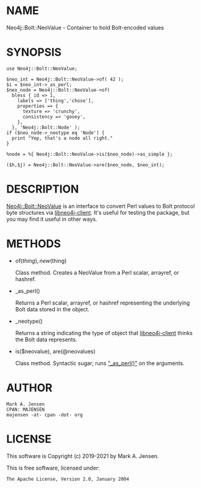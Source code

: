 # NAME

Neo4j::Bolt::NeoValue - Container to hold Bolt-encoded values

# SYNOPSIS

    use Neo4j::Bolt::NeoValue;
    
    $neo_int = Neo4j::Bolt::NeoValue->of( 42 );
    $i = $neo_int->_as_perl;
    $neo_node = Neo4j::Bolt::NeoValue->of( 
      bless { id => 1,
        labels => ['thing','chose'],
        properties => {
          texture => 'crunchy',
          consistency => 'gooey',
        },
      }, 'Neo4j::Bolt::Node' );
    if ($neo_node->_neotype eq 'Node') {
      print "Yep, that's a node all right."
    }

    %node = %{ Neo4j::Bolt::NeoValue->is($neo_node)->as_simple };
    
    ($h,$j) = Neo4j::Bolt::NeoValue->are($neo_node, $neo_int);

# DESCRIPTION

[Neo4j::Bolt::NeoValue](/lib/Neo4j/Bolt/NeoValue.md) is an interface to convert Perl values to
Bolt protocol byte structures via
[libneo4j-client](https://github.com/cleishm/libneo4j-client). It's
useful for testing the package, but you may find it useful in other
ways.

# METHODS

- of($thing), new($thing)

    Class method. Creates a NeoValue from a Perl scalar, arrayref, or
    hashref.

- \_as\_perl()

    Returns a Perl scalar, arrayref, or hashref representing the underlying
    Bolt data stored in the object.

- \_neotype()

    Returns a string indicating the type of object that
    [libneo4j-client](https://github.com/cleishm/libneo4j-client) thinks
    the Bolt data represents.

- is($neovalue), are(@neovalues)

    Class method. Syntactic sugar; runs ["\_as\_perl()"](#_as_perl) on the arguments.

# AUTHOR

    Mark A. Jensen
    CPAN: MAJENSEN
    majensen -at- cpan -dot- org

# LICENSE

This software is Copyright (c) 2019-2021 by Mark A. Jensen.

This is free software, licensed under:

    The Apache License, Version 2.0, January 2004
